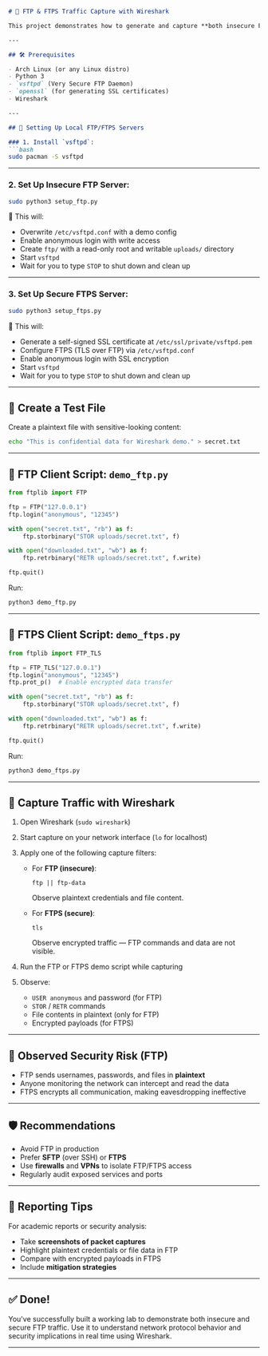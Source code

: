 
```markdown
# 📡 FTP & FTPS Traffic Capture with Wireshark

This project demonstrates how to generate and capture **both insecure FTP and secure FTPS** traffic using a local server and Python scripts. It is intended for educational use — particularly for analyzing how sensitive data travels over the network using tools like **Wireshark**.

---

## 🛠 Prerequisites

- Arch Linux (or any Linux distro)
- Python 3
- `vsftpd` (Very Secure FTP Daemon)
- `openssl` (for generating SSL certificates)
- Wireshark

---

## 🐧 Setting Up Local FTP/FTPS Servers

### 1. Install `vsftpd`:
```bash
sudo pacman -S vsftpd
```

---

### 2. Set Up Insecure FTP Server:
```bash
sudo python3 setup_ftp.py
```

📌 This will:
- Overwrite `/etc/vsftpd.conf` with a demo config
- Enable anonymous login with write access
- Create `ftp/` with a read-only root and writable `uploads/` directory
- Start `vsftpd`
- Wait for you to type `STOP` to shut down and clean up

---

### 3. Set Up Secure FTPS Server:
```bash
sudo python3 setup_ftps.py
```

📌 This will:
- Generate a self-signed SSL certificate at `/etc/ssl/private/vsftpd.pem`
- Configure FTPS (TLS over FTP) via `/etc/vsftpd.conf`
- Enable anonymous login with SSL encryption
- Start `vsftpd`
- Wait for you to type `STOP` to shut down and clean up

---

## 👤 Create a Test File

Create a plaintext file with sensitive-looking content:
```bash
echo "This is confidential data for Wireshark demo." > secret.txt
```

---

## 🐍 FTP Client Script: `demo_ftp.py`

```python
from ftplib import FTP

ftp = FTP("127.0.0.1")
ftp.login("anonymous", "12345")

with open("secret.txt", "rb") as f:
    ftp.storbinary("STOR uploads/secret.txt", f)

with open("downloaded.txt", "wb") as f:
    ftp.retrbinary("RETR uploads/secret.txt", f.write)

ftp.quit()
```

Run:
```bash
python3 demo_ftp.py
```

---

## 🐍 FTPS Client Script: `demo_ftps.py`

```python
from ftplib import FTP_TLS

ftp = FTP_TLS("127.0.0.1")
ftp.login("anonymous", "12345")
ftp.prot_p()  # Enable encrypted data transfer

with open("secret.txt", "rb") as f:
    ftp.storbinary("STOR uploads/secret.txt", f)

with open("downloaded.txt", "wb") as f:
    ftp.retrbinary("RETR uploads/secret.txt", f.write)

ftp.quit()
```

Run:
```bash
python3 demo_ftps.py
```

---

## 📡 Capture Traffic with Wireshark

1. Open Wireshark (`sudo wireshark`)
2. Start capture on your network interface (`lo` for localhost)
3. Apply one of the following capture filters:

   - For **FTP (insecure)**:
     ```
     ftp || ftp-data
     ```
     Observe plaintext credentials and file content.

   - For **FTPS (secure)**:
     ```
     tls
     ```
     Observe encrypted traffic — FTP commands and data are not visible.
4. Run the FTP or FTPS demo script while capturing
5. Observe:
   - `USER anonymous` and password (for FTP)
   - `STOR` / `RETR` commands
   - File contents in plaintext (only for FTP)
   - Encrypted payloads (for FTPS)

---

## 🔐 Observed Security Risk (FTP)

- FTP sends usernames, passwords, and files in **plaintext**
- Anyone monitoring the network can intercept and read the data
- FTPS encrypts all communication, making eavesdropping ineffective

---

## 🛡 Recommendations

- Avoid FTP in production
- Prefer **SFTP** (over SSH) or **FTPS**
- Use **firewalls** and **VPNs** to isolate FTP/FTPS access
- Regularly audit exposed services and ports

---

## 📸 Reporting Tips

For academic reports or security analysis:
- Take **screenshots of packet captures**
- Highlight plaintext credentials or file data in FTP
- Compare with encrypted payloads in FTPS
- Include **mitigation strategies**

---

## ✅ Done!

You've successfully built a working lab to demonstrate both insecure and secure FTP traffic. Use it to understand network protocol behavior and security implications in real time using Wireshark.

---